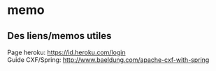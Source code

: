 # memo
## Des liens/memos utiles
Page heroku: https://id.heroku.com/login<br />
Guide CXF/Spring: http://www.baeldung.com/apache-cxf-with-spring
